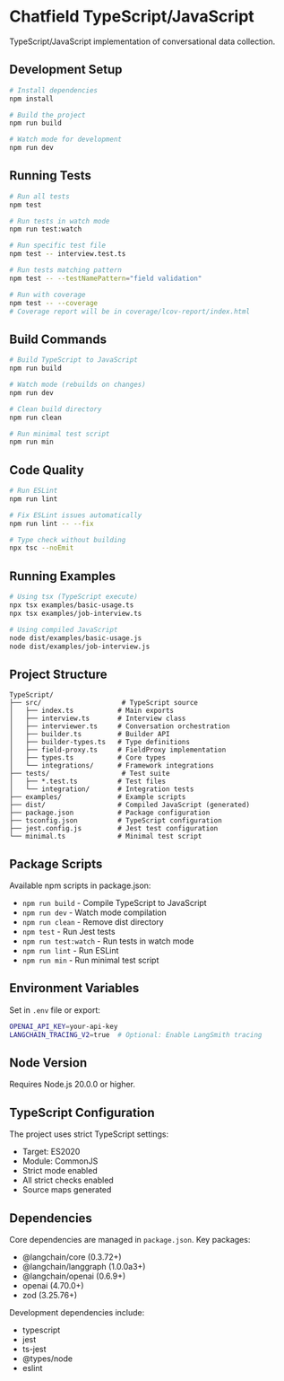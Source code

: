 # Chatfield TypeScript/JavaScript

TypeScript/JavaScript implementation of conversational data collection.

## Development Setup

```bash
# Install dependencies
npm install

# Build the project
npm run build

# Watch mode for development
npm run dev
```

## Running Tests

```bash
# Run all tests
npm test

# Run tests in watch mode
npm run test:watch

# Run specific test file
npm test -- interview.test.ts

# Run tests matching pattern
npm test -- --testNamePattern="field validation"

# Run with coverage
npm test -- --coverage
# Coverage report will be in coverage/lcov-report/index.html
```

## Build Commands

```bash
# Build TypeScript to JavaScript
npm run build

# Watch mode (rebuilds on changes)
npm run dev

# Clean build directory
npm run clean

# Run minimal test script
npm run min
```

## Code Quality

```bash
# Run ESLint
npm run lint

# Fix ESLint issues automatically
npm run lint -- --fix

# Type check without building
npx tsc --noEmit
```

## Running Examples

```bash
# Using tsx (TypeScript execute)
npx tsx examples/basic-usage.ts
npx tsx examples/job-interview.ts

# Using compiled JavaScript
node dist/examples/basic-usage.js
node dist/examples/job-interview.js
```

## Project Structure

```
TypeScript/
├── src/                    # TypeScript source
│   ├── index.ts           # Main exports
│   ├── interview.ts       # Interview class
│   ├── interviewer.ts     # Conversation orchestration
│   ├── builder.ts         # Builder API
│   ├── builder-types.ts   # Type definitions
│   ├── field-proxy.ts     # FieldProxy implementation
│   ├── types.ts           # Core types
│   └── integrations/      # Framework integrations
├── tests/                  # Test suite
│   ├── *.test.ts          # Test files
│   └── integration/       # Integration tests
├── examples/              # Example scripts
├── dist/                  # Compiled JavaScript (generated)
├── package.json           # Package configuration
├── tsconfig.json          # TypeScript configuration
├── jest.config.js         # Jest test configuration
└── minimal.ts             # Minimal test script
```

## Package Scripts

Available npm scripts in package.json:

- `npm run build` - Compile TypeScript to JavaScript
- `npm run dev` - Watch mode compilation
- `npm run clean` - Remove dist directory
- `npm test` - Run Jest tests
- `npm run test:watch` - Run tests in watch mode
- `npm run lint` - Run ESLint
- `npm run min` - Run minimal test script

## Environment Variables

Set in `.env` file or export:

```bash
OPENAI_API_KEY=your-api-key
LANGCHAIN_TRACING_V2=true  # Optional: Enable LangSmith tracing
```

## Node Version

Requires Node.js 20.0.0 or higher.

## TypeScript Configuration

The project uses strict TypeScript settings:
- Target: ES2020
- Module: CommonJS
- Strict mode enabled
- All strict checks enabled
- Source maps generated

## Dependencies

Core dependencies are managed in `package.json`. Key packages:
- @langchain/core (0.3.72+)
- @langchain/langgraph (1.0.0a3+)
- @langchain/openai (0.6.9+)
- openai (4.70.0+)
- zod (3.25.76+)

Development dependencies include:
- typescript
- jest
- ts-jest
- @types/node
- eslint